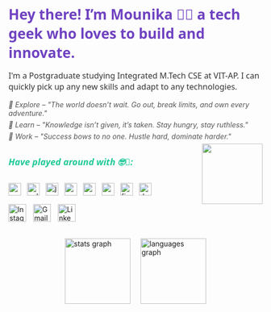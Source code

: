 <style>
  h2 {
    font-family: 'Segoe UI', Tahoma, Geneva, Verdana, sans-serif;
    color: #6f42c1;
    font-size: 28px;
    margin-bottom: 10px;
  }

  p {
    font-family: 'Segoe UI', sans-serif;
    font-size: 16px;
    color: #333;
  }

  .quote {
    font-style: italic;
    font-size: 14px;
    color: #555;
    margin: 6px 0;
  }

  h5 {
    font-family: 'Segoe UI', sans-serif;
    font-size: 18px;
    color: #20c997;
    margin-top: 30px;
  }

  .tech-icons {
    display: flex;
    flex-wrap: wrap;
    gap: 12px;
    margin-top: 10px;
  }

  .tech-icons img {
    height: 25px;
    transition: transform 0.3s ease;
  }

  .tech-icons img:hover {
    transform: scale(1.2);
  }

  .badges a {
    margin-right: 10px;
    text-decoration: none;
  }

  .stats-container {
    display: flex;
    flex-wrap: wrap;
    justify-content: center;
    gap: 20px;
    margin-top: 30px;
  }

  .stats-container img {
    height: 130px;
  }

  .gif-img {
    float: right;
    height: 120px;
    margin-left: 15px;
    margin-bottom: 10px;
  }
</style>

<h2 align="left">Hey there! I’m Mounika 👩‍💻 a tech geek who loves to build and innovate.</h2>

<p>
  I'm a Postgraduate studying Integrated M.Tech CSE at VIT-AP. I can quickly pick up any new skills and adapt to any technologies.
</p>

<div class="quote">🔹 Explore – "The world doesn’t wait. Go out, break limits, and own every adventure."</div>
<div class="quote">🔹 Learn – "Knowledge isn’t given, it’s taken. Stay hungry, stay ruthless."</div>
<div class="quote">🔹 Work – "Success bows to no one. Hustle hard, dominate harder."</div>

<img class="gif-img" src="https://user-images.githubusercontent.com/62280849/128852791-6fb73a65-29a6-4c5e-84c5-e8372ac2bd77.gif" />

<h5>Have played around with 🤓🥰:</h5>
<div class="tech-icons" align="left">
  <img src="https://cdn.jsdelivr.net/gh/devicons/devicon/icons/react/react-original.svg" alt="react logo" />
  <img src="https://cdn.jsdelivr.net/gh/devicons/devicon/icons/cplusplus/cplusplus-original.svg" alt="cplusplus logo" />
  <img src="https://cdn.jsdelivr.net/gh/devicons/devicon/icons/java/java-original.svg" alt="java logo" />
  <img src="https://cdn.jsdelivr.net/gh/devicons/devicon/icons/mongodb/mongodb-original.svg" alt="mongodb logo" />
  <img src="https://cdn.jsdelivr.net/gh/devicons/devicon/icons/mysql/mysql-original.svg" alt="mysql logo" />
  <img src="https://cdn.jsdelivr.net/gh/devicons/devicon/icons/nodejs/nodejs-original.svg" alt="nodejs logo" />
  <img src="https://cdn.jsdelivr.net/gh/devicons/devicon/icons/firebase/firebase-plain.svg" alt="firebase logo" />
  <img src="https://cdn.jsdelivr.net/gh/devicons/devicon/icons/docker/docker-original.svg" alt="docker logo" />
</div>

<br/>

<div class="badges" align="left">
  <a href="https://www.instagram.com/b__mounica/" target="_blank">
    <img src="https://img.shields.io/static/v1?message=Instagram&logo=instagram&color=E4405F&style=for-the-badge" height="35" alt="Instagram logo" />
  </a>

  <a href="mailto:bhupanimounika123@gmail.com" target="_blank">
    <img src="https://img.shields.io/static/v1?message=Gmail&logo=gmail&color=D14836&style=for-the-badge" height="35" alt="Gmail logo" />
  </a>

  <a href="https://www.linkedin.com/in/bhupani-mounika-a97388243/" target="_blank">
    <img src="https://img.shields.io/static/v1?message=LinkedIn&logo=linkedin&color=0077B5&style=for-the-badge" height="35" alt="LinkedIn logo" />
  </a>
</div>

<div class="stats-container">
  <img src="https://github-readme-stats.vercel.app/api?username=Bhupanimounika22&hide_title=false&hide_rank=false&show_icons=true&include_all_commits=true&count_private=true&disable_animations=false&theme=dracula&locale=en&hide_border=false" alt="stats graph" />
  
  <img src="https://github-readme-stats.vercel.app/api/top-langs?username=Bhupanimounika22&locale=en&hide_title=false&layout=compact&card_width=320&langs_count=5&theme=dracula&hide_border=false" alt="languages graph" />
</div>
